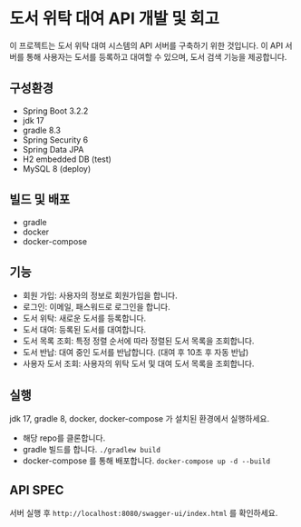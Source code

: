 # 도서 위탁 대여 API 개발 및 회고

이 프로젝트는 도서 위탁 대여 시스템의 API 서버를 구축하기 위한 것입니다.
이 API 서버를 통해 사용자는 도서를 등록하고 대여할 수 있으며, 도서 검색 기능을 제공합니다.


## 구성환경
- Spring Boot 3.2.2 
- jdk 17
- gradle 8.3
- Spring Security 6 
- Spring Data JPA
- H2 embedded DB (test)
- MySQL 8 (deploy)

## 빌드 및 배포
- gradle
- docker
- docker-compose

## 기능
- 회원 가입: 사용자의 정보로 회원가입을 합니다.
- 로그인: 이메일, 패스워드로 로그인을 합니다.
- 도서 위탁: 새로운 도서를 등록합니다.
- 도서 대여: 등록된 도서를 대여합니다.
- 도서 목록 조회: 특정 정렬 순서에 따라 정렬된 도서 목록을 조회합니다.
- 도서 반납: 대여 중인 도서를 반납합니다. (대여 후 10초 후 자동 반납)
- 사용자 도서 조회: 사용자의 위탁 도서 및 대여 도서 목록을 조회합니다.

## 실행
jdk 17, gradle 8, docker, docker-compose 가 설치된 환경에서 실행하세요.

- 해당 repo를 클론합니다.
- gradle 빌드를 합니다. `./gradlew build`
- docker-compose 를 통해 배포합니다. `docker-compose up -d --build`

## API SPEC 
서버 실행 후 `http://localhost:8080/swagger-ui/index.html` 를 확인하세요.
